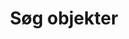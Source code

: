 ---
lang-ref: occurrence/search
title: Søg objekter
description: We publish open data
layout: occurrence
---